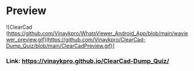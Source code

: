 # Preview
![ClearCad (https://github.com/Vinaykpro/WhatsViewer_Android_App/blob/main/waviewer_preview.gif](https://github.com/Vinaykpro/ClearCad-Dump_Quiz/blob/main/ClearCadPreview.gif)]
### Link: https://vinaykpro.github.io/ClearCad-Dump_Quiz/
